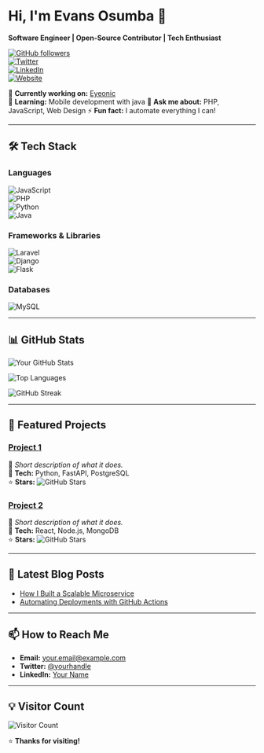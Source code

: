 # **Hi, I'm Evans Osumba** 👋  
**Software Engineer | Open-Source Contributor | Tech Enthusiast**  

[![GitHub followers](https://img.shields.io/github/followers/galaxie-dev?style=social)](https://github.com/galaxie-dev)  
[![Twitter](https://img.shields.io/twitter/follow/Osumba_ke?style=social)](https://x.com/Osumba_ke)  
[![LinkedIn](https://img.shields.io/badge/LinkedIn-Connect-blue)](https://www.linkedin.com/in/evans-osumba-0565b42b0/)  
[![Website](https://img.shields.io/badge/Website-Portfolio-orange)](https://evansosumba.vercel.app)  

🔭 **Currently working on:** [Eyeonic](https://github.com/galaxie/eyeonic)  
🌱 **Learning:** Mobile development with java
💬 **Ask me about:** PHP, JavaScript, Web Design 
⚡ **Fun fact:** I automate everything I can!  

---

## **🛠️ Tech Stack**  

### **Languages**  
![JavaScript](https://img.shields.io/badge/-JavaScript-F7DF1E?logo=javascript&logoColor=black)  
![PHP](https://img.shields.io/badge/-PHP-777BB4?logo=php&logoColor=white)  
![Python](https://img.shields.io/badge/-Python-3776AB?logo=python&logoColor=white)  
![Java](https://img.shields.io/badge/-Java-007396?logo=java&logoColor=white)  

### **Frameworks & Libraries**  
![Laravel](https://img.shields.io/badge/-Laravel-FF2D20?logo=laravel&logoColor=white)  
![Django](https://img.shields.io/badge/-Django-092E20?logo=django&logoColor=white)  
![Flask](https://img.shields.io/badge/-Flask-000000?logo=flask&logoColor=white)   

### **Databases**  
![MySQL](https://img.shields.io/badge/-MySQL-4479A1?logo=mysql&logoColor=white) 

---

## **📊 GitHub Stats**  

![Your GitHub Stats](https://github-readme-stats.vercel.app/api?username=galaxie-dev&show_icons=true&theme=radical&hide_border=true)  

![Top Languages](https://github-readme-stats.vercel.app/api/top-langs/?username=galaxie-dev&layout=compact&theme=radical&hide_border=true)  

![GitHub Streak](https://streak-stats.demolab.com/?user=galaxie-dev&theme=radical&hide_border=true)  

---

## **🚀 Featured Projects**  

### **[Project 1](https://github.com/yourusername/project1)**  
📝 *Short description of what it does.*  
🔧 **Tech:** Python, FastAPI, PostgreSQL  
⭐ **Stars:** ![GitHub Stars](https://img.shields.io/github/stars/galaxie-dev/project1?style=flat-square)  

### **[Project 2](https://github.com/yourusername/project2)**  
📝 *Short description of what it does.*  
🔧 **Tech:** React, Node.js, MongoDB  
⭐ **Stars:** ![GitHub Stars](https://img.shields.io/github/stars/galaxie-dev/project2?style=flat-square)  

---

## **📝 Latest Blog Posts**  
- [How I Built a Scalable Microservice](https://yourblog.com/post1)  
- [Automating Deployments with GitHub Actions](https://yourblog.com/post2)  

---

## **📫 How to Reach Me**  
- **Email:** your.email@example.com  
- **Twitter:** [@yourhandle](https://twitter.com/yourhandle)  
- **LinkedIn:** [Your Name](https://linkedin.com/in/yourprofile)  

---

## **💡 Visitor Count**  
![Visitor Count](https://profile-counter.glitch.me/yourusername/count.svg)  

⭐ **Thanks for visiting!**  
